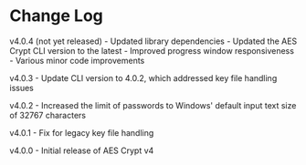 # Change Log

v4.0.4 (not yet released)
    - Updated library dependencies
    - Updated the AES Crypt CLI version to the latest
    - Improved progress window responsiveness
    - Various minor code improvements

v4.0.3
    - Update CLI version to 4.0.2, which addressed key file handling issues

v4.0.2
    - Increased the limit of passwords to Windows' default input text
      size of 32767 characters

v4.0.1
    - Fix for legacy key file handling

v4.0.0
    - Initial release of AES Crypt v4
